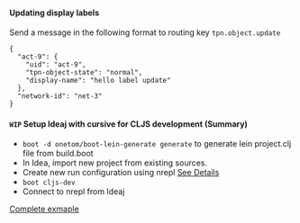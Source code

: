 #### Updating display labels
  Send a message in the following format to routing key `tpn.object.update`

```
{
  "act-9": {
    "uid": "act-9",
    "tpn-object-state": "normal",
    "display-name": "hello label update"
  },
  "network-id": "net-3"
}
```  

#### `WIP` Setup Ideaj with cursive for CLJS development (Summary)
 * `boot -d onetom/boot-lein-generate generate` to generate lein project.clj file from build.boot
 * In Idea, import new project from existing sources.
 * Create new run configuration using nrepl [See Details](https://github.com/tmarble/tenzing3)
 * `boot cljs-dev`
 * Connect to nrepl from Ideaj

[Complete exmaple](https://github.com/tmarble/tenzing3)